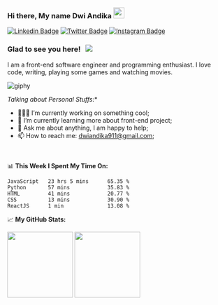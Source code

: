 ### Hi there, My name Dwi Andika</a> <img src="https://media.giphy.com/media/hvRJCLFzcasrR4ia7z/giphy.gif" width="25px">

[![Linkedin Badge](https://img.shields.io/badge/-LinkedIn-0e76a8?style=flat-square&logo=Linkedin&logoColor=white)](https://www.linkedin.com/in/dwi-a-8b7a1996/)
[![Twitter Badge](https://img.shields.io/badge/-Twitter-00acee?style=flat-square&logo=Twitter&logoColor=white)](https://twitter.com/dhikad19)
[![Instagram Badge](https://img.shields.io/badge/-Instagram-e4405f?style=flat-square&logo=Instagram&logoColor=white)](https://instagram.com/dikad19/)

### Glad to see you here! &nbsp; ![](https://visitor-badge.glitch.me/badge?page_id=dhikad19.dhikad19)

I am a front-end software engineer and programming enthusiast. I love code, writing, playing some games and watching movies.

![giphy](https://user-images.githubusercontent.com/90226201/134319332-c88bd27c-8021-44cd-a1b2-0aec066cf318.gif)

*Talking about Personal Stuffs:**

- 👨🏻‍💻 I’m currently working on something cool;
- 🚀 I’m currently learning more about front-end project;
- 💬 Ask me about anything, I am happy to help;
- 📫 How to reach me: dwiandika911@gmail.com;
</br>

📊 **This Week I Spent My Time On:**
<!--START_SECTION:waka-->
```text
JavaScript   23 hrs 5 mins      65.35 % 
Python       57 mins            35.83 % 
HTML         41 mins            20.77 % 
CSS          13 mins            30.90 % 
ReactJS      1 min              13.08 % 
```
<!--END_SECTION:waka-->

📈 **My GitHub Stats:**

<p>
<img height="150em" src="https://github-readme-stats.vercel.app/api?username=dhikad19&show_icons=true&hide_border=true&&count_private=true&include_all_commits=true"/>
  <img height="150em" src="https://github-readme-stats.vercel.app/api/top-langs/?username=dhikad19&exclude_repo=KNN-Image-Classification&show_icons=true&hide_border=true&layout=compact&langs_count=8"/>
</p>
